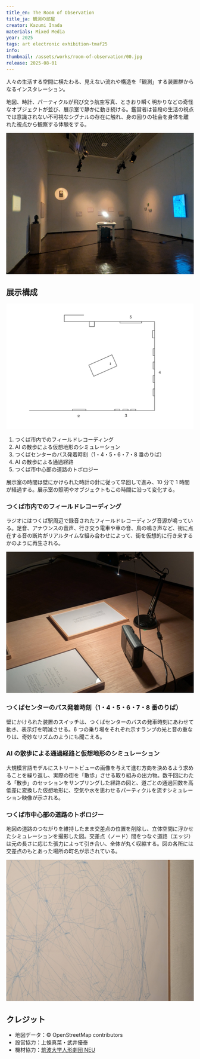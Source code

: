 ```yaml
---
title_en: The Room of Observation
title_ja: 観測の部屋
creator: Kazumi Inada
materials: Mixed Media
year: 2025
tags: art electronic exhibition-tmaf25
info:
thumbnail: /assets/works/room-of-observation/00.jpg
release: 2025-08-01
---
```


人々の生活する空間に横たわる、見えない流れや構造を「観測」する装置群からなるインスタレーション。

地図、時計、パーティクルが飛び交う航空写真、ときおり瞬く明かりなどの奇怪なオブジェクトが並び、展示室で静かに動き続ける。鑑賞者は普段の生活の視点では意識されない不可視なシグナルの存在に触れ、身の回りの社会を身体を離れた視点から観察する体験をする。

![](/assets/works/room-of-observation/00.jpg)

## 展示構成

![](/assets/works/room-of-observation/layout.png)

1. つくば市内でのフィールドレコーディング
2. AI の散歩による仮想地形のシミュレーション
3. つくばセンターのバス発着時刻（1・4・5・6・7・8 番のりば）
4. AI の散歩による通過経路
5. つくば市中心部の道路のトポロジー

展示室の時間は壁にかけられた時計の針に従って早回しで進み、10 分で 1 時間が経過する。展示室の照明やオブジェクトもこの時間に沿って変化する。

### つくば市内でのフィールドレコーディング

ラジオにはつくば駅周辺で録音されたフィールドレコーディング音源が鳴っている。足音、アナウンスの音声、行き交う電車や車の音、鳥の鳴き声など、街に点在する音の断片がリアルタイムな組み合わせによって、街を仮想的に行き来するかのように再生される。

![木の作業台の上に置かれたデスクライト、額、古いラジオ](/assets/works/room-of-observation/items_radio.jpg)

### つくばセンターのバス発着時刻（1・4・5・6・7・8 番のりば）

壁にかけられた装置のスイッチは、つくばセンターのバスの発車時刻にあわせて動き、表示灯を明滅させる。6 つの乗り場をそれぞれ示すランプの光と音の重なりは、奇妙なリズムのようにも聞こえる。

### AI の散歩による通過経路と仮想地形のシミュレーション

大規模言語モデルにストリートビューの画像を与えて進む方向を決めるよう求めることを繰り返し、実際の街を「散歩」させる取り組みの出力物。数千回にわたる「散歩」のセッションをサンプリングした経路の図と、道ごとの通過回数を高低差に変換した仮想地形に、空気や水を思わせるパーティクルを流すシミュレーション映像が示される。

### つくば市中心部の道路のトポロジー

地図の道路のつながりを維持したまま交差点の位置を削除し、立体空間に浮かせたシミュレーションを撮影した図。交差点（ノード）間をつなぐ道路（エッジ）は元の長さに応じた張力によって引き合い、全体が丸く収縮する。図の各所には交差点のもとあった場所の町名が示されている。

![額装された、白い紙に青い線が複雑に絡まるように描かれた図](/assets/works/room-of-observation/items_topo.jpg)

## クレジット

- 地図データ：&copy; OpenStreetMap contributors
- 設営協力：上條真菜・武井優泰
- 機材協力：[筑波大学人形劇団 NEU](https://tkbneu.net/)
